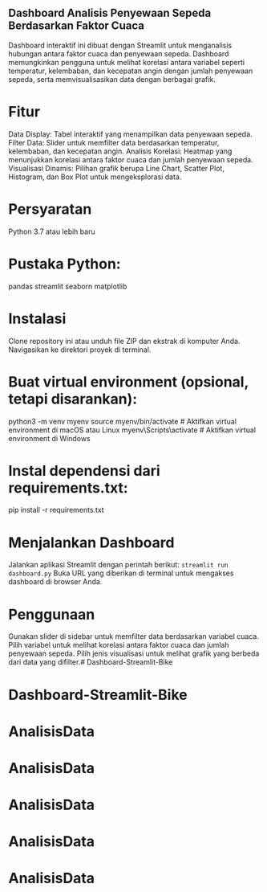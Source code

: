## Dashboard Analisis Penyewaan Sepeda Berdasarkan Faktor Cuaca
Dashboard interaktif ini dibuat dengan Streamlit untuk menganalisis hubungan antara faktor cuaca dan penyewaan sepeda. Dashboard memungkinkan pengguna untuk melihat korelasi antara variabel seperti temperatur, kelembaban, dan kecepatan angin dengan jumlah penyewaan sepeda, serta memvisualisasikan data dengan berbagai grafik.

# Fitur
Data Display: Tabel interaktif yang menampilkan data penyewaan sepeda.
Filter Data: Slider untuk memfilter data berdasarkan temperatur, kelembaban, dan kecepatan angin.
Analisis Korelasi: Heatmap yang menunjukkan korelasi antara faktor cuaca dan jumlah penyewaan sepeda.
Visualisasi Dinamis: Pilihan grafik berupa Line Chart, Scatter Plot, Histogram, dan Box Plot untuk mengeksplorasi data.

# Persyaratan
Python 3.7 atau lebih baru

# Pustaka Python:
pandas
streamlit
seaborn
matplotlib

# Instalasi
Clone repository ini atau unduh file ZIP dan ekstrak di komputer Anda.
Navigasikan ke direktori proyek di terminal.

# Buat virtual environment (opsional, tetapi disarankan):
python3 -m venv myenv
source myenv/bin/activate  # Aktifkan virtual environment di macOS atau Linux
myenv\Scripts\activate     # Aktifkan virtual environment di Windows

# Instal dependensi dari requirements.txt:
pip install -r requirements.txt

# Menjalankan Dashboard
Jalankan aplikasi Streamlit dengan perintah berikut:
`streamlit run dashboard.py`
Buka URL yang diberikan di terminal untuk mengakses dashboard di browser Anda.

# Penggunaan
Gunakan slider di sidebar untuk memfilter data berdasarkan variabel cuaca.
Pilih variabel untuk melihat korelasi antara faktor cuaca dan jumlah penyewaan sepeda.
Pilih jenis visualisasi untuk melihat grafik yang berbeda dari data yang difilter.# Dashboard-Streamlit-Bike
# Dashboard-Streamlit-Bike
# AnalisisData
# AnalisisData
# AnalisisData
# AnalisisData
# AnalisisData
